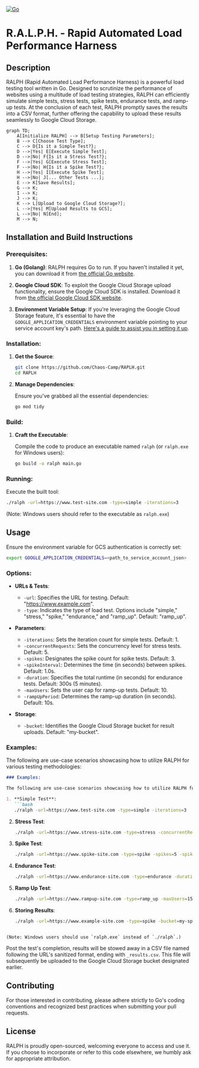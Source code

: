 [![Go](https://github.com/Chaos-Camp/RAPLH/actions/workflows/go.yml/badge.svg)](https://github.com/Chaos-Camp/RAPLH/actions/workflows/go.yml)
# R.A.L.P.H. - Rapid Automated Load Performance Harness

## Description
RALPH (Rapid Automated Load Performance Harness) is a powerful load testing tool written in Go. Designed to scrutinize the performance of websites using a multitude of load testing strategies, RALPH can efficiently simulate simple tests, stress tests, spike tests, endurance tests, and ramp-up tests. At the conclusion of each test, RALPH promptly saves the results into a CSV format, further offering the capability to upload these results seamlessly to Google Cloud Storage.

```mermaid
graph TD;
    A[Initialize RALPH] --> B[Setup Testing Parameters];
    B --> C[Choose Test Type];
    C --> D{Is it a Simple Test?};
    D -->|Yes| E[Execute Simple Test];
    D -->|No| F{Is it a Stress Test?};
    F -->|Yes| G[Execute Stress Test];
    F -->|No| H{Is it a Spike Test?};
    H -->|Yes| I[Execute Spike Test];
    H -->|No| J[... Other Tests ...];
    E --> K[Save Results];
    G --> K;
    I --> K;
    J --> K;
    K --> L[Upload to Google Cloud Storage?];
    L -->|Yes| M[Upload Results to GCS];
    L -->|No| N[End];
    M --> N;

```
## Installation and Build Instructions

### Prerequisites:

1. **Go (Golang)**: RALPH requires Go to run. If you haven't installed it yet, you can download it from [the official Go website](https://golang.org/dl/).

2. **Google Cloud SDK**: To exploit the Google Cloud Storage upload functionality, ensure the Google Cloud SDK is installed. Download it from [the official Google Cloud SDK website](https://cloud.google.com/sdk/docs/install).

3. **Environment Variable Setup**: If you're leveraging the Google Cloud Storage feature, it's essential to have the `GOOGLE_APPLICATION_CREDENTIALS` environment variable pointing to your service account key's path. [Here's a guide to assist you in setting it up](https://cloud.google.com/docs/authentication/getting-started).

### Installation:

1. **Get the Source**:

   ```bash
   git clone https://github.com/Chaos-Camp/RAPLH.git
   cd RAPLH
   ```

2. **Manage Dependencies**:

   Ensure you've grabbed all the essential dependencies:

   ```bash
   go mod tidy
   ```

### Build:

1. **Craft the Executable**:

   Compile the code to produce an executable named `ralph` (or `ralph.exe` for Windows users):

   ```bash
   go build -o ralph main.go
   ```

### Running:

Execute the built tool:

```bash
./ralph -url=https://www.test-site.com -type=simple -iterations=3
```

(Note: Windows users should refer to the executable as `ralph.exe`)

## Usage

Ensure the environment variable for GCS authentication is correctly set:

```bash
export GOOGLE_APPLICATION_CREDENTIALS=<path_to_service_account_json>
```

### Options:

- **URLs & Tests**:
    - `-url`: Specifies the URL for testing. Default: "https://www.example.com".
    - `-type`: Indicates the type of load test. Options include "simple," "stress," "spike," "endurance," and "ramp_up". Default: "ramp_up".

- **Parameters**:
    - `-iterations`: Sets the iteration count for simple tests. Default: 1.
    - `-concurrentRequests`: Sets the concurrency level for stress tests. Default: 5.
    - `-spikes`: Designates the spike count for spike tests. Default: 3.
    - `-spikeInterval`: Determines the time (in seconds) between spikes. Default: 1.0s.
    - `-duration`: Specifies the total runtime (in seconds) for endurance tests. Default: 300s (5 minutes).
    - `-maxUsers`: Sets the user cap for ramp-up tests. Default: 10.
    - `-rampUpPeriod`: Determines the ramp-up duration (in seconds). Default: 10s.

- **Storage**:
    - `-bucket`: Identifies the Google Cloud Storage bucket for result uploads. Default: "my-bucket".

### Examples:

The following are use-case scenarios showcasing how to utilize RALPH for various testing methodologies:


```markdown
### Examples:

The following are use-case scenarios showcasing how to utilize RALPH for various testing methodologies:

1. **Simple Test**:
   ```bash
   ./ralph -url=https://www.test-site.com -type=simple -iterations=3
   ```

2. **Stress Test**:
   ```bash
   ./ralph -url=https://www.stress-site.com -type=stress -concurrentRequests=10
   ```

3. **Spike Test**:
   ```bash
   ./ralph -url=https://www.spike-site.com -type=spike -spikes=5 -spikeInterval=2
   ```

4. **Endurance Test**:
   ```bash
   ./ralph -url=https://www.endurance-site.com -type=endurance -duration=600
   ```

5. **Ramp Up Test**:
   ```bash
   ./ralph -url=https://www.rampup-site.com -type=ramp_up -maxUsers=15 -rampUpPeriod=15
   ```

6. **Storing Results**:
   ```bash
   ./ralph -url=https://www.example-site.com -type=spike -bucket=my-special-bucket
   ```
```

(Note: Windows users should use `ralph.exe` instead of `./ralph`.)
   ```

Post the test's completion, results will be stowed away in a CSV file named following the URL's sanitized format, ending with `_results.csv`. This file will subsequently be uploaded to the Google Cloud Storage bucket designated earlier.

## Contributing

For those interested in contributing, please adhere strictly to Go's coding conventions and recognized best practices when submitting your pull requests.

## License

RALPH is proudly open-sourced, welcoming everyone to access and use it. If you choose to incorporate or refer to this code elsewhere, we humbly ask for appropriate attribution.

